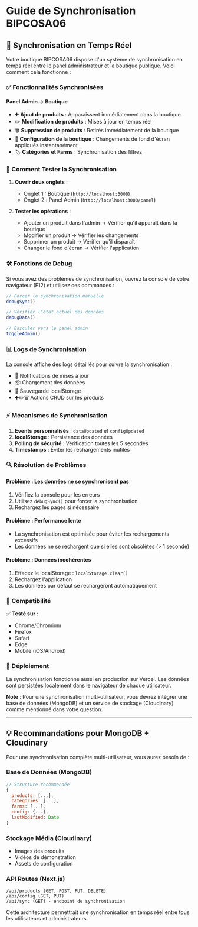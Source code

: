 # Guide de Synchronisation BIPCOSA06

## 🔄 Synchronisation en Temps Réel

Votre boutique BIPCOSA06 dispose d'un système de synchronisation en temps réel entre le panel administrateur et la boutique publique. Voici comment cela fonctionne :

### ✅ Fonctionnalités Synchronisées

#### Panel Admin → Boutique
- ➕ **Ajout de produits** : Apparaissent immédiatement dans la boutique
- ✏️ **Modification de produits** : Mises à jour en temps réel
- 🗑️ **Suppression de produits** : Retirés immédiatement de la boutique
- 🎨 **Configuration de la boutique** : Changements de fond d'écran appliqués instantanément
- 🏷️ **Catégories et Farms** : Synchronisation des filtres

### 🔧 Comment Tester la Synchronisation

1. **Ouvrir deux onglets** :
   - Onglet 1 : Boutique (`http://localhost:3000`)
   - Onglet 2 : Panel Admin (`http://localhost:3000/panel`)

2. **Tester les opérations** :
   - Ajouter un produit dans l'admin → Vérifier qu'il apparaît dans la boutique
   - Modifier un produit → Vérifier les changements
   - Supprimer un produit → Vérifier qu'il disparaît
   - Changer le fond d'écran → Vérifier l'application

### 🛠️ Fonctions de Debug

Si vous avez des problèmes de synchronisation, ouvrez la console de votre navigateur (F12) et utilisez ces commandes :

```javascript
// Forcer la synchronisation manuelle
debugSync()

// Vérifier l'état actuel des données
debugData()

// Basculer vers le panel admin
toggleAdmin()
```

### 📊 Logs de Synchronisation

La console affiche des logs détaillés pour suivre la synchronisation :
- 🔄 Notifications de mises à jour
- 📦 Chargement des données
- 💾 Sauvegarde localStorage
- ➕✏️🗑️ Actions CRUD sur les produits

### ⚡ Mécanismes de Synchronisation

1. **Events personnalisés** : `dataUpdated` et `configUpdated`
2. **localStorage** : Persistance des données
3. **Polling de sécurité** : Vérification toutes les 5 secondes
4. **Timestamps** : Éviter les rechargements inutiles

### 🔍 Résolution de Problèmes

#### Problème : Les données ne se synchronisent pas
1. Vérifiez la console pour les erreurs
2. Utilisez `debugSync()` pour forcer la synchronisation
3. Rechargez les pages si nécessaire

#### Problème : Performance lente
- La synchronisation est optimisée pour éviter les rechargements excessifs
- Les données ne se rechargent que si elles sont obsolètes (> 1 seconde)

#### Problème : Données incohérentes
1. Effacez le localStorage : `localStorage.clear()`
2. Rechargez l'application
3. Les données par défaut se rechargeront automatiquement

### 📱 Compatibilité

✅ **Testé sur** :
- Chrome/Chromium
- Firefox
- Safari
- Edge
- Mobile (iOS/Android)

### 🚀 Déploiement

La synchronisation fonctionne aussi en production sur Vercel. Les données sont persistées localement dans le navigateur de chaque utilisateur.

**Note** : Pour une synchronisation multi-utilisateur, vous devrez intégrer une base de données (MongoDB) et un service de stockage (Cloudinary) comme mentionné dans votre question.

---

## 💡 Recommandations pour MongoDB + Cloudinary

Pour une synchronisation complète multi-utilisateur, vous aurez besoin de :

### Base de Données (MongoDB)
```javascript
// Structure recommandée
{
  products: [...],
  categories: [...],
  farms: [...],
  config: {...},
  lastModified: Date
}
```

### Stockage Média (Cloudinary)
- Images des produits
- Vidéos de démonstration
- Assets de configuration

### API Routes (Next.js)
```
/api/products (GET, POST, PUT, DELETE)
/api/config (GET, PUT)
/api/sync (GET) - endpoint de synchronisation
```

Cette architecture permettrait une synchronisation en temps réel entre tous les utilisateurs et administrateurs.